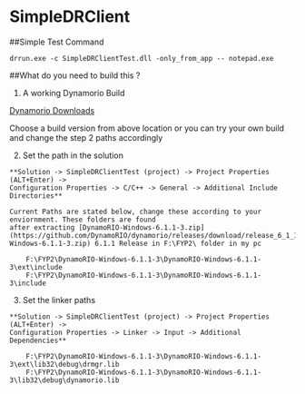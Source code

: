 # SimpleDRClient
##Simple Test Command

  ```
  drrun.exe -c SimpleDRClientTest.dll -only_from_app -- notepad.exe
  ```

##What do you need to build this ?

  1. A working Dynamorio Build
  
   [Dynamorio Downloads](https://github.com/DynamoRIO/dynamorio/wiki/Downloads)
       
   Choose a build version from above location or you can try your own build and change the step 2 paths accordingly
  
  2. Set the path in the solution
  
    **Solution -> SimpleDRClientTest (project) -> Project Properties (ALT+Enter) ->
    Configuration Properties -> C/C++ -> General -> Additional Include Directories**
      
    Current Paths are stated below, change these according to your enviornment. These folders are found
    after extracting [DynamoRIO-Windows-6.1.1-3.zip](https://github.com/DynamoRIO/dynamorio/releases/download/release_6_1_1/DynamoRIO-Windows-6.1.1-3.zip) 6.1.1 Release in F:\FYP2\ folder in my pc

        F:\FYP2\DynamoRIO-Windows-6.1.1-3\DynamoRIO-Windows-6.1.1-3\ext\include
        F:\FYP2\DynamoRIO-Windows-6.1.1-3\DynamoRIO-Windows-6.1.1-3\include
        
  3. Set the linker paths
  
    **Solution -> SimpleDRClientTest (project) -> Project Properties (ALT+Enter) ->
    Configuration Properties -> Linker -> Input -> Additional Dependencies**

        F:\FYP2\DynamoRIO-Windows-6.1.1-3\DynamoRIO-Windows-6.1.1-3\ext\lib32\debug\drmgr.lib
        F:\FYP2\DynamoRIO-Windows-6.1.1-3\DynamoRIO-Windows-6.1.1-3\lib32\debug\dynamorio.lib
